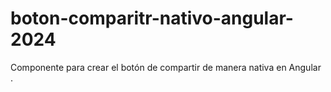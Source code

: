 # boton-comparitr-nativo-angular-2024
Componente para crear el botón de compartir de manera nativa en Angular .
